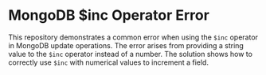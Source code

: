 # MongoDB $inc Operator Error
This repository demonstrates a common error when using the `$inc` operator in MongoDB update operations. The error arises from providing a string value to the `$inc` operator instead of a number.  The solution shows how to correctly use `$inc` with numerical values to increment a field.
